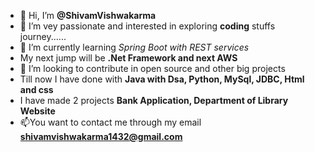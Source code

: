 - 👋 Hi, I’m **@ShivamVishwakarma**
- 👀 I’m vey passionate and interested in exploring **coding** stuffs journey......
- 🌱 I’m currently learning *Spring Boot with REST services*
- My next jump will be **.Net Framework and next AWS**
- 💞️ I’m looking to contribute in open source and other big projects
- Till now I have done with **Java with Dsa, Python, MySql, JDBC, Html and css**
- I have made 2 projects **Bank Application, Department of Library Website**
- 📫You want to contact me through my email **shivamvishwakarma1432@gmail.com**

<!---
--->
